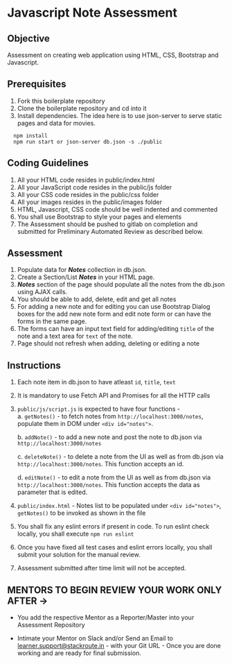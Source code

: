 # Javascript Note Assessment

## Objective

Assessment on creating web application using HTML, CSS, Bootstrap and Javascript.

## Prerequisites

1. Fork this boilerplate repository
2. Clone the boilerplate repository and cd into it
3. Install dependencies. The idea here is to use json-server to serve static pages and data for movies.

```
  npm install
  npm run start or json-server db.json -s ./public
```

## Coding Guidelines

1. All your HTML code resides in public/index.html
2. All your JavaScript code resides in the public/js folder
3. All your CSS code resides in the public/css folder
4. All your images resides in the public/images folder
5. HTML, Javascript, CSS code should be well indented and commented
6. You shall use Bootstrap to style your pages and elements
7. The Assessment should be pushed to gitlab on completion and submitted for Preliminary Automated Review as described below.

## Assessment

1. Populate data for **_Notes_** collection in db.json.
2. Create a Section/List **_Notes_** in your HTML page.
3. **_Notes_** section of the page should populate all the notes from the db.json using AJAX calls.
4. You should be able to add, delete, edit and get all notes
5. For adding a new note and for editing you can use Bootstrap Dialog boxes for the add new note form and edit note form or can have the forms in the same page.
6. The forms can have an input text field for adding/editing `title` of the note and a text area for `text` of the note.
7. Page should not refresh when adding, deleting or editing a note

## Instructions

1.  Each note item in db.json to have atleast `id`, `title`, `text`
2.  It is mandatory to use Fetch API and Promises for all the HTTP calls
3.  `public/js/script.js` is expected to have four functions -  
    a. `getNotes()` - to fetch notes from `http://localhost:3000/notes`, populate them in DOM under `<div id="notes">`.

    b. `addNote()` - to add a new note and post the note to db.json via `http://localhost:3000/notes`
    
    c. `deleteNote()` - to delete a note from the UI as well as from db.json via `http://localhost:3000/notes`. This function accepts an id.
    
    d. `editNote()` - to edit a note from the UI as well as from db.json via `http://localhost:3000/notes`. This function accepts the data as parameter that is edited.
    
4.  `public/index.html` - Notes list to be populated under `<div id="notes">`, `getNotes()` to be invoked as shown in the file
5.  You shall fix any eslint errors if present in code. To run eslint check locally, you shall execute `npm run eslint`
6.  Once you have fixed all test cases and eslint errors locally, you shall submit your solution for the manual review.
7.  Assessment submitted after time limit will not be accepted.

## MENTORS TO BEGIN REVIEW YOUR WORK ONLY AFTER ->

- You add the respective Mentor as a Reporter/Master into your Assessment Repository

- Intimate your Mentor on Slack and/or Send an Email to learner.support@stackroute.in - with your Git URL - Once you are done working and are ready for final submission.
